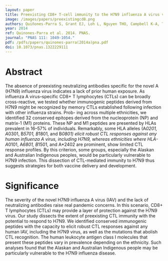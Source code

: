 ```yaml
---
layout: paper
title: Preexisting CD8+ T-cell immunity to the H7N9 influenza A virus varies across ethnicities
image: /images/papers/preexistingcd8.png
authors: Quiñones-Parra S, Grant EJ, Loh L, Nguyen THO, Campbell K-A, Tong S, Miller A, Doherty PC, Dhanasekaran V, Rossjohn J, Gras S, Kedzierska K.
year: 2014
ref: Quinones-Parra et al. 2014. PNAS.
journal: "PNAS 111: 1049-1054."
pdf: /pdfs/papers/quinones-parra(2014a)pna.pdf
doi: 10.1073/pnas.1322229111
---
```

# Abstract

The absence of preexisting neutralizing antibodies specific for the novel A (H7N9) influenza virus indicates a lack of prior human exposure. As influenza A virus–specific CD8+ T lymphocytes (CTLs) can be broadly cross-reactive, we tested whether immunogenic peptides derived from H7N9 might be recognized by memory CTLs established following infection with other influenza strains. Prob- ing across multiple ethnicities, we identified 32 conserved epitopes derived from the nucleoprotein (NP) and matrix-1 (M1) proteins. These NP and M1 peptides are presented by HLAs prevalent in 16–57% of individuals. Remarkably, some HLA alleles (A*0201, A*0301, B*5701, B*1801, and B*0801) elicit robust CTL responses against any human influenza A virus, including H7N9, whereas ethnicities where HLA-A*0101, A*6801, B*1501, and A*2402 are prominent, show limited CTL response profiles. By this criterion, some groups, especially the Alaskan and Australian Indigenous peoples, would be particularly vulnerable to H7N9 infection. This dissection of CTL-mediated immunity to H7N9 thus suggests strategies for both vaccine delivery and development.

# Significance
The severity of the novel H7N9 influenza A virus (IAV) and the lack of neutralizing antibodies raise real pandemic concerns. In this scenario, CD8+ T lymphocytes (CTLs) may provide a layer of protection against the H7N9 virus. Our study dissects the extent of preexisting CTL immunity with the potential to respond to H7N9. We identified conserved immunogenic peptides with the capacity to elicit robust CTL responses against any human IAV, including the H7N9 virus, as well as the mutations that abolish CTL recognition. The human leukocyte antigen class I molecules that present these peptides vary in prevalence depending on the ethnicity. Such analyses found that the Alaskan and Australian Indigenous people may be particularly vulnerable to the H7N9 influenza disease.
